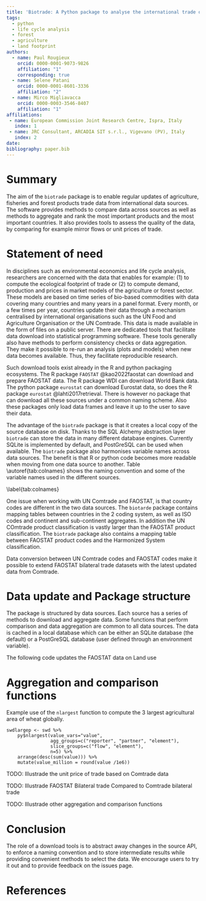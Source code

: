 ```yaml
---
title: 'Biotrade: A Python package to analyse the international trade of bio-based products'
tags:
  - python
  - life cycle analysis
  - forest
  - agriculture
  - land footprint
authors:
  - name: Paul Rougieux
    orcid: 0000-0001-9073-9826
    affiliation: "1"
    corresponding: true
  - name: Selene Patani
    orcid: 0000-0001-8601-3336
    affiliation: "2"
  - name: Mirco Migliavacca
    orcid: 0000-0003-3546-8407
    affiliation: "1"
affiliations:
 - name: European Commission Joint Research Centre, Ispra, Italy
   index: 1
 - name: JRC Consultant, ARCADIA SIT s.r.l., Vigevano (PV), Italy
   index: 2
date:
bibliography: paper.bib
---
```


<!-- Paper submission guidelines
https://joss.readthedocs.io/en/latest/submitting.html
-->

# Summary

The aim of the `biotrade` package is to enable regular updates of agriculture, fisheries 
and forest products trade data from international data sources. The software provides 
methods to compare data across sources as well as methods to aggregate and rank the most 
important products and the most important countries. It also provides tools to assess 
the quality of the data, by comparing for example mirror flows or unit prices of trade.


# Statement of need

In disciplines such as environmental economics and life cycle analysis, researchers are 
concerned with the data that enables for example: (1) to compute the ecological 
footprint of trade or (2) to compute demand, production and prices in market models of 
the agriculture or forest sector. These models are based on time series of bio-based 
commodities with data covering many countries and many years in a panel format. Every 
month, or a few times per year, countries update their data through a mechanism 
centralised by international organisations such as the UN Food and Agriculture 
Organisation or the UN Comtrade. This data is made available in the form of files on a 
public server. There are dedicated tools that facilitate data download into statistical 
programming software. These tools generally also have methods to perform consistency 
checks or data aggregation. They make it possible to re-run an analysis (plots and 
models) when new data becomes available. Thus, they facilitate reproducible research. 

Such download tools exist already in the R and python packaging ecosystems. The R 
package `FAOSTAT` @kao2022faostat can download and prepare FAOSTAT data. The R package 
WDI can download World Bank data. The python package `eurostat` can download Eurostat 
data, so does the R package `eurostat` @lahti2017retrieval. There is however no package 
that can download all these sources under a common naming scheme. Also these packages 
only load data frames and leave it up to the user to save their data.

The advantage of the `biotrade` package is that it creates a local copy of the source 
database on disk. Thanks to the SQL Alchemy abstraction layer `biotrade` can store the 
data in many different database engines. Currently SQLite is implemented by default, and 
PostGreSQL can be used when available. The `biotrade` package also harmonises variable 
names across data sources. The benefit is that R or python code becomes more readable 
when moving from one data source to another. Table  \autoref{tab:colnames} shows the 
naming convention and some of the variable names used in the different sources.

\label{tab:colnames}

One issue when working with UN Comtrade and FAOSTAT, is that country codes are different 
in the two data sources. The `biotarde` package contains mapping tables between 
countries in the 2 coding system, as well as ISO codes and continent and sub-continent 
aggregates. In addition the UN COmtrade product classification is vastly larger than the 
FAOSTAT product classification. The `biotrade` package also contains a mapping table 
between FAOSTAT product codes and the Harmonized System classification. 

Data conversion between UN Comtrade codes and FAOSTAT codes make it possible to extend 
FAOSTAT bilateral trade datasets with the latest updated data from Comtrade.


# Data update and Package structure

The package is structured by data sources. Each source has a series of methods to 
download and aggregate data. Some functions that perform comparison and data aggregation 
are common to all data sources.
The data is cached in a local database which can be either an SQLite database (the 
default) or a PostGreSQL database (user defined through an environment variable).

The following code updates the FAOSTAT data on Land use



# Aggregation and comparison functions


Example use of the `nlargest` function to compute the 3 largest agricultural area of 
wheat globally.


```
swdlargep <- swd %>%
    py$nlargest(value_vars="value",
                agg_groups=c("reporter", "partner", "element"),
                slice_groups=c("flow", "element"),
                n=5) %>%
    arrange(desc(sum(value))) %>%
    mutate(value_million = round(value /1e6))
```



TODO: Illustrade the unit price of trade based on Comtrade data

TODO: Illustrade FAOSTAT Bilateral trade Compared to Comtrade bilateral trade

TODO: Illustrade other aggregation and comparison functions


# Conclusion 


The role of a download tools is to abstract away changes in the source API, to enforce a 
naming convention and to store intermediate results while providing convenient methods 
to select the data. We encourage users to try it out and to provide feedback on the 
issues page.



# References

